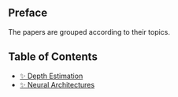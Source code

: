 ## Preface
The papers are grouped according to their topics.

## Table of Contents
- [✨ Depth Estimation](./Depth_Estimation/README.md)
- [✨ Neural Architectures](./Neural_Architectures/README.md)